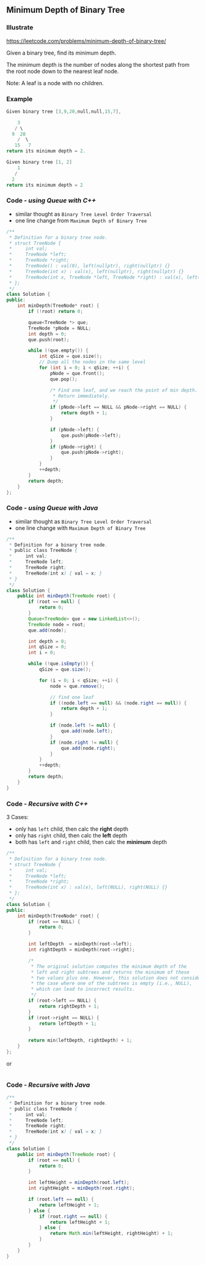 ## Minimum Depth of Binary Tree
### Illustrate
<https://leetcode.com/problems/minimum-depth-of-binary-tree/>

Given a binary tree, find its minimum depth.

The minimum depth is the number of nodes along the shortest path from the root node down to the nearest leaf node.

Note: A leaf is a node with no children.

### Example
```c
Given binary tree [3,9,20,null,null,15,7],

    3
   / \
  9  20
    /  \
   15   7
return its minimum depth = 2.

Given binary tree [1, 2]
    1
   /
  2
return its minimum depth = 2
```

### Code - _using Queue with C++_

- similar thought as `Binary Tree Level Order Traversal`
- one line change from `Maximum Depth of Binary Tree`

```c++
/**
 * Definition for a binary tree node.
 * struct TreeNode {
 *     int val;
 *     TreeNode *left;
 *     TreeNode *right;
 *     TreeNode() : val(0), left(nullptr), right(nullptr) {}
 *     TreeNode(int x) : val(x), left(nullptr), right(nullptr) {}
 *     TreeNode(int x, TreeNode *left, TreeNode *right) : val(x), left(left), right(right) {}
 * };
 */
class Solution {
public:
    int minDepth(TreeNode* root) {
        if (!root) return 0;

        queue<TreeNode *> que;
        TreeNode *pNode = NULL;
        int depth = 0;
        que.push(root);

        while (!que.empty()) {
            int qSize = que.size();
            // Dump all the nodes in the same level
            for (int i = 0; i < qSize; ++i) {
                pNode = que.front();
                que.pop();

                /* Find one leaf, and we reach the point of min depth.
                 * Return immediately.
                 */
                if (pNode->left == NULL && pNode->right == NULL) {
                    return depth + 1;
                }

                if (pNode->left) {
                    que.push(pNode->left);
                }
                if (pNode->right) {
                    que.push(pNode->right);
                }
            }
            ++depth;
        }
        return depth;
    }
};
```

### Code - _using Queue with Java_

- similar thought as `Binary Tree Level Order Traversal`
- one line change with `Maximum Depth of Binary Tree`

```java
/**
 * Definition for a binary tree node.
 * public class TreeNode {
 *     int val;
 *     TreeNode left;
 *     TreeNode right;
 *     TreeNode(int x) { val = x; }
 * }
 */
class Solution {
    public int minDepth(TreeNode root) {
        if (root == null) {
            return 0;
        }
        Queue<TreeNode> que = new LinkedList<>();
        TreeNode node = root;
        que.add(node);

        int depth = 0;
        int qSize = 0;
        int i = 0;

        while (!que.isEmpty()) {
            qSize = que.size();

            for (i = 0; i < qSize; ++i) {
                node = que.remove();

                // find one leaf
                if ((node.left == null) && (node.right == null)) {
                    return depth + 1;
                }

                if (node.left != null) {
                    que.add(node.left);
                }
                if (node.right != null) {
                    que.add(node.right);
                }
            }
            ++depth;
        }
        return depth;
    }
}
```

### Code - _Recursive with C++_

3 Cases:

- only has `left` child, then calc the **right** depth
- only has `right` child, then calc the **left** depth
- both has `left` and `right` child, then calc the **minimum** depth

```c++
/**
 * Definition for a binary tree node.
 * struct TreeNode {
 *     int val;
 *     TreeNode *left;
 *     TreeNode *right;
 *     TreeNode(int x) : val(x), left(NULL), right(NULL) {}
 * };
 */
class Solution {
public:
    int minDepth(TreeNode* root) {
        if (root == NULL) {
            return 0;
        }

        int leftDepth  = minDepth(root->left);
        int rightDepth = minDepth(root->right);

        /*
         * The original solution computes the minimum depth of the
         * left and right subtrees and returns the minimum of these
         * two values plus one. However, this solution does not consider
         * the case where one of the subtrees is empty (i.e., NULL),
         * which can lead to incorrect results.
         */ 
        if (root->left == NULL) {
            return rightDepth + 1;
        } 
        if (root->right == NULL) {
            return leftDepth + 1;
        }
        
        return min(leftDepth, rightDepth) + 1;
    }
};
```

or

```cpp


```

### Code - _Recursive with Java_

```java
/**
 * Definition for a binary tree node.
 * public class TreeNode {
 *     int val;
 *     TreeNode left;
 *     TreeNode right;
 *     TreeNode(int x) { val = x; }
 * }
 */
class Solution {
    public int minDepth(TreeNode root) {
        if (root == null) {
            return 0;
        }

        int leftHeight = minDepth(root.left);
        int rightHeight = minDepth(root.right);

        if (root.left == null) {
            return leftHeight + 1;
        } else {
            if (root.right == null) {
                return leftHeight + 1;
            } else {
                return Math.min(leftHeight, rightHeight) + 1;
            }
        }
    }
}
```
